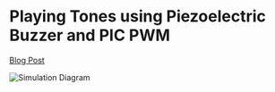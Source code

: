# Playing Tones using Piezoelectric Buzzer and PIC PWM

[Blog Post](http://embeddedlaboratory.blogspot.com/2017/06/playing-tones-using-piezoelectric.html)  

![Simulation Diagram](https://3.bp.blogspot.com/-iLIh7zkpDF0/WTPQcAiGrzI/AAAAAAAAAjQ/MODyrEjQFNwcApwkWpBMvGDBCAkVE5mJgCLcB/s1600/Simulation%2BDiagram.png)  
